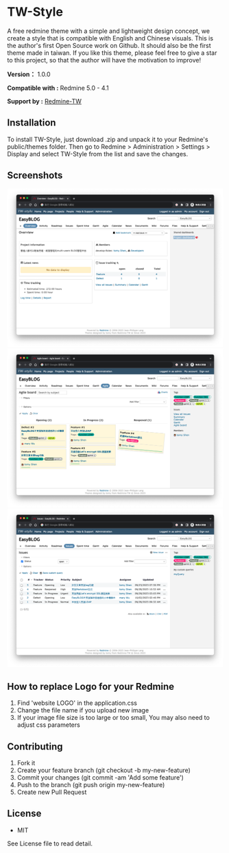 # TW-Style
A free redmine theme with a simple and lightweight design concept, we create a style that is compatible with English and Chinese visuals. This is the author's first Open Source work on Github. It should also be the first theme made in taiwan. If you like this theme, please feel free to give a star to this project, so that the author will have the motivation to improve!

**Version：** 1.0.0

**Compatible with :** Redmine 5.0 - 4.1

**Support by :** [Redmine-TW](https://redmine-tw.net)

## Installation

To install TW-Style, just download .zip and unpack it to your Redmine's public/themes folder.
Then go to Redmine > Administration > Settings > Display and select TW-Style from the list and save the changes.

## Screenshots

![screenshot01](screenshots/TW-Style-redmine-overview.png)
![screenshot01](screenshots/TW-Style-redmine-plugins.png)
![screenshot02](screenshots/TW-Style-redmine-issueList.png)

## How to replace Logo for your Redmine

1. Find 'website LOGO' in the application.css
2. Change the file name if you upload new image
3. If your image file size is too large or too small, You may also need to adjust css parameters

## Contributing

1. Fork it
2. Create your feature branch (git checkout -b my-new-feature)
3. Commit your changes (git commit -am 'Add some feature')
4. Push to the branch (git push origin my-new-feature)
5. Create new Pull Request

## License

+ MIT

See License file to read detail.
